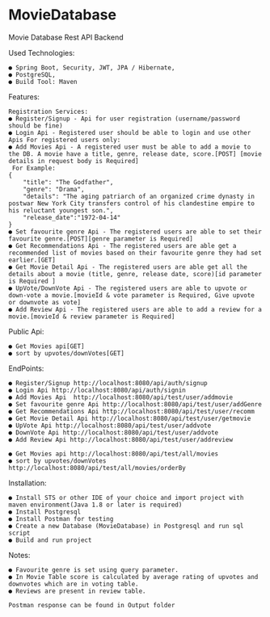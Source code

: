 # MovieDatabase
Movie Database Rest API Backend

Used Technologies:

	● Spring Boot, Security, JWT, JPA / Hibernate,
	● PostgreSQL,
	● Build Tool: Maven
	
Features:

	Registration Services:
	● Register/Signup - Api for user registration (username/password should be fine)
	● Login Api - Registered user should be able to login and use other Apis For registered users only:
	● Add Movies Api - A registered user must be able to add a movie to the DB. A movie have a title, genre, release date, score.[POST] [movie details in request body is Required]
	 For Example:
	{
		"title": "The Godfather",
		"genre": "Drama",
		"details": "The aging patriarch of an organized crime dynasty in postwar New York City transfers control of his clandestine empire to his reluctant youngest son.",
		"release_date":"1972-04-14"
	}
	● Set favourite genre Api - The registered users are able to set their favourite genre.[POST][genre parameter is Required]
	● Get Recommendations Api - The registered users are able get a recommended list of movies based on their favourite genre they had set earlier.[GET]
	● Get Movie Detail Api - The registered users are able get all the details about a movie (title, genre, release date, score)[id parameter is Required ]
	● UpVote/DownVote Api - The registered users are able to upvote or down-vote a movie.[movieId & vote parameter is Required, Give upvote or downvote as vote]  
	● Add Review Api - The registered users are able to add a review for a movie.[movieId & review parameter is Required]
		
Public Api:
		
	● Get Movies api[GET]
	● sort by upvotes/downVotes[GET]
		
EndPoints:
	
	● Register/Signup http://localhost:8080/api/auth/signup
	● Login Api http://localhost:8080/api/auth/signin
	● Add Movies Api  http://localhost:8080/api/test/user/addmovie
	● Set favourite genre Api http://localhost:8080/api/test/user/addGenre
	● Get Recommendations Api http://localhost:8080/api/test/user/recomm
	● Get Movie Detail Api http://localhost:8080/api/test/user/getmovie
	● UpVote Api http://localhost:8080/api/test/user/addvote
	● DownVote Api http://localhost:8080/api/test/user/addvote
	● Add Review Api http://localhost:8080/api/test/user/addreview
	
	● Get Movies api http://localhost:8080/api/test/all/movies
	● sort by upvotes/downVotes http://localhost:8080/api/test/all/movies/orderBy
		
Installation:

	● Install STS or other IDE of your choice and import project with maven environment(Java 1.8 or later is required)
	● Install Postgresql
	● Install Postman for testing
	● Create a new Database (MovieDatabase) in Postgresql and run sql script
	● Build and run project
		
Notes:

	● Favourite genre is set using query parameter.
	● In Movie Table score is calculated by average rating of upvotes and downvotes which are in voting table.
	● Reviews are present in review table.
	
	Postman response can be found in Output folder

